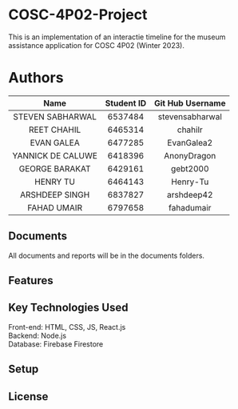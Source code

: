 # COSC-4P02-Project

This is an implementation of an interactie timeline for the museum assistance application for COSC 4P02 (Winter 2023).

# Authors
|Name|Student ID|Git Hub Username|
|:---:|:---------:|:-------------:|
|STEVEN SABHARWAL|6537484|stevensabharwal|
|REET CHAHIL|6465314|chahilr|
|EVAN GALEA|6477285|EvanGalea2|
|YANNICK DE CALUWE|6418396|AnonyDragon|
|GEORGE BARAKAT|6429161|gebt2000|
|HENRY TU|6464143|Henry-Tu|
|ARSHDEEP SINGH|6837827|arshdeep42|
|FAHAD UMAIR|6797658|fahadumair|

## Documents

All documents and reports will be in the documents folders.

## Features

## Key Technologies Used
Front-end: HTML, CSS, JS, React.js \
Backend: Node.js \
Database: Firebase Firestore

## Setup

## License
